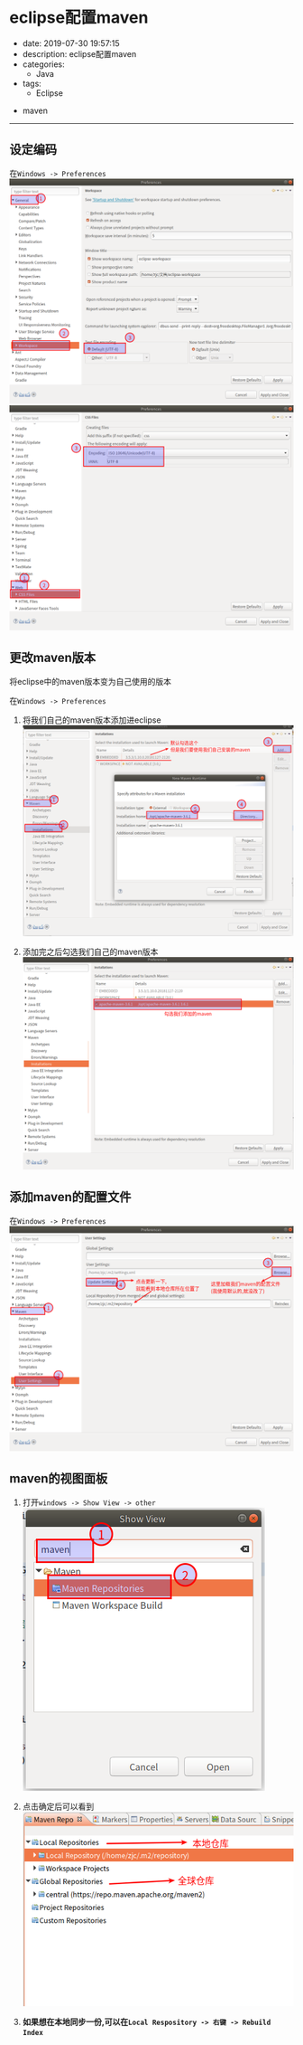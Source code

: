 #   eclipse配置maven
+ date: 2019-07-30 19:57:15
+ description: eclipse配置maven
+ categories:
  - Java
+ tags:
  - Eclipse
- maven
---
##  设定编码
在`Windows -> Preferences`
![](../images/20190730008.png)
![](../images/20190730009.png)

##  更改maven版本
将eclipse中的maven版本变为自己使用的版本

在`Windows -> Preferences`
1.  将我们自己的maven版本添加进eclipse
![](../images/20190730010.png)

2.  添加完之后勾选我们自己的maven版本
![](../images/20190730011.png)

##  添加maven的配置文件
在`Windows -> Preferences`
![](../images/20190730012.png)

##  maven的视图面板
1.  打开`windows -> Show View -> other`
![](../images/20190730017.png)

2.  点击确定后可以看到
![](../images/20190730019.png)

3.  **如果想在本地同步一份,可以在`Local Respository -> 右键 -> Rebuild Index`**

